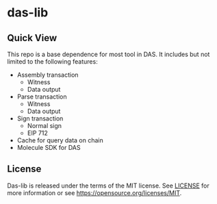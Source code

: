 # das-lib

## Quick View
This repo is a base dependence for most tool in DAS. It includes but not limited to the following features:

* Assembly transaction
  * Witness
  * Data output
* Parse transaction
  * Witness
  * Data output
* Sign transaction
  * Normal sign
  * EIP 712
* Cache for query data on chain
* Molecule SDK for DAS
  
## License
Das-lib is released under the terms of the MIT license. See [LICENSE](https://github.com/dotbitHQ/das-lib/blob/main/LICENSE) for more information or see https://opensource.org/licenses/MIT.